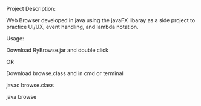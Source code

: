 Project Description:

Web Browser developed in java using the javaFX libaray as a side project to practice UI/UX, event handling, and lambda notation.

Usage:
 
Download RyBrowse.jar and double click

OR

Download browse.class and in cmd or terminal

javac browse.class

java browse

